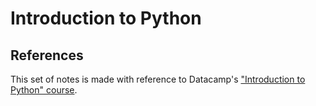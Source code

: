 # Introduction to Python

## References
This set of notes is made with reference to Datacamp's ["Introduction to Python" course](https://app.datacamp.com/learn/courses/intro-to-python-for-data-science).
